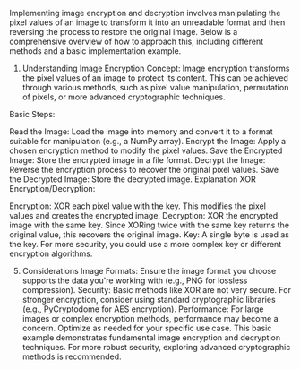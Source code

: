 Implementing image encryption and decryption involves manipulating the pixel values of an image to transform it into an unreadable format and then reversing the process to restore the original image. Below is a comprehensive overview of how to approach this, including different methods and a basic implementation example.

1. Understanding Image Encryption
Concept: Image encryption transforms the pixel values of an image to protect its content. This can be achieved through various methods, such as pixel value manipulation, permutation of pixels, or more advanced cryptographic techniques.

Basic Steps:

Read the Image: Load the image into memory and convert it to a format suitable for manipulation (e.g., a NumPy array).
Encrypt the Image: Apply a chosen encryption method to modify the pixel values.
Save the Encrypted Image: Store the encrypted image in a file format.
Decrypt the Image: Reverse the encryption process to recover the original pixel values.
Save the Decrypted Image: Store the decrypted image.
Explanation
XOR Encryption/Decryption:

Encryption: XOR each pixel value with the key. This modifies the pixel values and creates the encrypted image.
Decryption: XOR the encrypted image with the same key. Since XORing twice with the same key returns the original value, this recovers the original image.
Key: A single byte is used as the key. For more security, you could use a more complex key or different encryption algorithms.

5. Considerations
Image Formats: Ensure the image format you choose supports the data you're working with (e.g., PNG for lossless compression).
Security: Basic methods like XOR are not very secure. For stronger encryption, consider using standard cryptographic libraries (e.g., PyCryptodome for AES encryption).
Performance: For large images or complex encryption methods, performance may become a concern. Optimize as needed for your specific use case.
This basic example demonstrates fundamental image encryption and decryption techniques. For more robust security, exploring advanced cryptographic methods is recommended.
